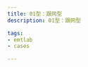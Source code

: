 ```yaml
---
title: 01型：跟网型
description: 01型：跟网型

tags:
- emtlab
- cases

---
```


<!-- import DocCardList from '@theme/DocCardList';

<DocCardList /> -->